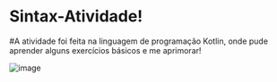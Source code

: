 # Sintax-Atividade!

#A atividade foi feita na linguagem de programação Kotlin, onde pude aprender alguns exercícios básicos e me aprimorar! 

![image](https://github.com/user-attachments/assets/57d4453d-65f3-46fc-b10b-fe3ed0da08b0)
